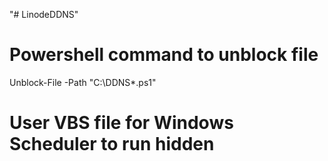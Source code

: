 "# LinodeDDNS" 

# Powershell command to unblock file
Unblock-File -Path "C:\DDNS\*.ps1"   

# User VBS file for Windows Scheduler to run hidden
